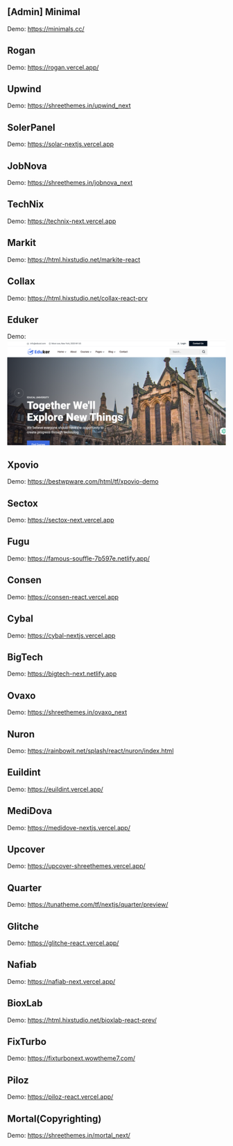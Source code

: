 ## [Admin] Minimal

Demo: https://minimals.cc/

## Rogan

Demo: https://rogan.vercel.app/

## Upwind

Demo: https://shreethemes.in/upwind_next

## SolerPanel

Demo: https://solar-nextjs.vercel.app

## JobNova

Demo: https://shreethemes.in/jobnova_next

## TechNix

Demo: https://technix-next.vercel.app

## Markit

Demo: https://html.hixstudio.net/markite-react

## Collax

Demo: https://html.hixstudio.net/collax-react-prv

## Eduker

Demo: ![img.png](./IMAGES/img.png)

## Xpovio

Demo: https://bestwpware.com/html/tf/xpovio-demo

## Sectox

Demo: https://sectox-next.vercel.app

## Fugu

Demo: https://famous-souffle-7b597e.netlify.app/

## Consen

Demo: https://consen-react.vercel.app

## Cybal

Demo: https://cybal-nextjs.vercel.app

## BigTech

Demo: https://bigtech-next.netlify.app

## Ovaxo

Demo: https://shreethemes.in/ovaxo_next

## Nuron

Demo: https://rainbowit.net/splash/react/nuron/index.html

## Euildint

Demo: https://euildint.vercel.app/

## MediDova

Demo: https://medidove-nextjs.vercel.app/

## Upcover

Demo: https://upcover-shreethemes.vercel.app/

## Quarter

Demo: https://tunatheme.com/tf/nextjs/quarter/preview/

## Glitche

Demo: https://glitche-react.vercel.app/

## Nafiab

Demo: https://nafiab-next.vercel.app/

## BioxLab

Demo: https://html.hixstudio.net/bioxlab-react-prev/

## FixTurbo

Demo: https://fixturbonext.wowtheme7.com/

## Piloz

Demo: https://piloz-react.vercel.app/

## Mortal(Copyrighting)

Demo: https://shreethemes.in/mortal_next/

